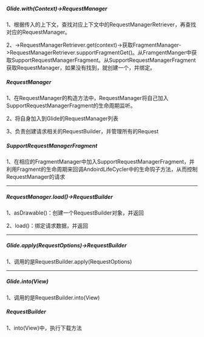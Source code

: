 ##### Glide.with(Context)->RequestManager

1、根据传入的上下文，查找对应上下文中的RequestManagerRetriever，再查找对应的RequestManager。

2、->RequestManagerRetriever.get(context)->获取FragmentManager->RequestManagerRetriever.supportFragmentGet()。从FramgentManger中获取SupportRequestManagerFragment。从SupportRequestManagerFragment获取RequestManager，如果没有找到，就创建一个，并绑定。

##### RequestManager

1、在RequestManager的构造方法中，RequestManager将自己加入SupportRequestManagerFragment的生命周期监听。

2、将自身加入到Glide的RequestManager列表

3、负责创建请求相关的RequestBuilder，并管理所有的Request

##### SupportRequestManagerFragment

1、在相应的FragmentManager中加入SupportRequestManagerFragment，并利用Fragment的生命周期来回调AndoirdLifeCycler中的生命钩子方法，从而控制RequestManager的请求

***

##### RequestManager.load()->RequestBuilder

1、asDrawable()：创建一个RequestBuilder对象，并返回

2、load()：绑定请求数据，并返回



***

##### Glide.apply(RequestOptions)->RequestBuilder

1、调用的是RequestBuilder.apply(RequestOptions)





***

##### Glide.into(View)

1、调用的是RequestBuilder.into(View)



##### RequestBuilder

1、into(View)中，执行下载方法